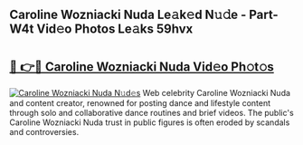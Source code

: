 ## Caroline Wozniacki Nuda Le𝚊k𝚎d N𝚞𝚍e - Part-W4t Vid𝚎o Photos Le𝚊ks 59hvx

# <h2><a href="http://fbehi5.evod.top/?m=Caroline+Wozniacki+Nuda">🔗 👉🔴 Caroline Wozniacki Nuda Vid𝚎o Ph𝚘t𝚘s</a></h2>

[![Caroline Wozniacki Nuda N𝚞d𝚎s](https://i.imgur.com/8V9OHl7.gif)](http://fbehi5.evod.top/?m=Caroline+Wozniacki+Nuda)
Web celebrity Caroline Wozniacki Nuda and content creator, renowned for posting dance and lifestyle content through solo and collaborative dance routines and brief videos. The public's Caroline Wozniacki Nuda trust in public figures is often eroded by scandals and controversies. 
